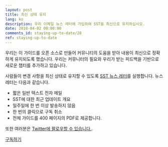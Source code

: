 ```yaml
---
layout: post
title: 최신 상태 유지
lang: ko
description: 우리 이메일 뉴스 레터에 가입하여 SST을 최신으로 유지하십시오. 
date: 2018-04-02 00:00:00
comments_id: staying-up-to-date/28
ref: staying-up-to-date
---
```


우리는 이 가이드를 오픈 소스로 만들어 커뮤니티의 도움을 받아 내용이 최신으로 정확하게 유지되도록 했습니다. 우리는 커뮤니터의 필요와 우리가 받는 피드백을 기반으로 새로운 챕터를 추가하고 있습니다.

사람들이 변경 사항을 최신 상태로 유지할 수 있도록 <a href="{{ site.newsletter_signup_form }}" target="_blank">SST 뉴스 레터</a>를 실행합니다. 뉴스 레터는 다음과 같습니다.

- 짧은 일반 텍스트 전자 메일
- SST에 대한 최근 업데이트 개요
- 일주일에 한 번 이상 발송하지 않음
- 한 번의 클릭으로 구독 취소
- 전체 가이드를 400 페이지의 PDF로 제공합니다.

 또한 여러분은 <a target="_blank" href="{{ site.twitter_url }}">Twitter에 팔로우할 수 있습니다.</a>.

<a class="button contact" href="{{ site.newsletter_signup_form }}" target="_blank">구독하기</a>
